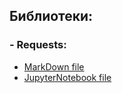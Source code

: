 ## Библиотеки:
### - Requests:
  * [MarkDown file](/study_materials/Python/Moduls_and_libraries/Requests.md)
  * [JupyterNotebook file](/study_materials/Python/Moduls_and_libraries/Requests.ipynb)

